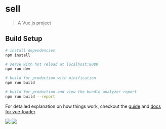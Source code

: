 # sell

> A Vue.js project

## Build Setup

``` bash
# install dependencies
npm install

# serve with hot reload at localhost:8080
npm run dev

# build for production with minification
npm run build

# build for production and view the bundle analyzer report
npm run build --report
```

For detailed explanation on how things work, checkout the [guide](http://vuejs-templates.github.io/webpack/) and [docs for vue-loader](http://vuejs.github.io/vue-loader).

![](http://ww1.sinaimg.cn/large/006ohsoygy1ftwm4y5dbwj30ag0iktbq.jpg)
![](http://ww1.sinaimg.cn/large/006ohsoygy1ftwm57yrbmj30ah0ikgr6.jpg)
